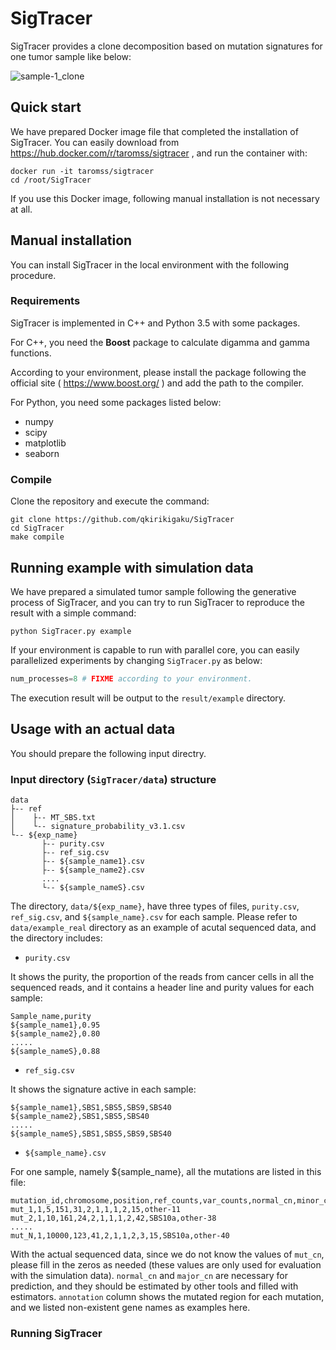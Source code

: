 # SigTracer

SigTracer provides a clone decomposition based on mutation signatures for one tumor sample like below:

![sample-1_clone](https://user-images.githubusercontent.com/26032572/111058359-73c12080-84d1-11eb-9b54-2bdeb1af945f.png)

## Quick start

We have prepared Docker image file that completed the installation of SigTracer.
You can easily download from https://hub.docker.com/r/taromss/sigtracer , and run the container with:

```
docker run -it taromss/sigtracer
cd /root/SigTracer
```

If you use this Docker image, following manual installation is not necessary at all.

## Manual installation

You can install SigTracer in the local environment with the following procedure.

### Requirements
SigTracer is implemented in C++ and Python 3.5 with some packages.

For C++, you need the **Boost** package to calculate digamma and gamma functions.
  
According to your environment, please install the package following the official site ( https://www.boost.org/ ) and add the path to the compiler.

For Python, you need some packages listed below:
* numpy
* scipy
* matplotlib
* seaborn

### Compile
Clone the repository and execute the command:
```
git clone https://github.com/qkirikigaku/SigTracer
cd SigTracer
make compile
```

## Running example with simulation data
We have prepared a simulated tumor sample following the generative process of SigTracer, and you can try to run SigTracer to reproduce the result with a simple command:

```
python SigTracer.py example
```

If your environment is capable to run with parallel core, you can easily parallelized experiments by changing `SigTracer.py` as below:

```python:SigTracer.py
num_processes=8 # FIXME according to your environment.
```

The execution result will be output to the `result/example` directory.

## Usage with an actual data

You should prepare the following input directry.

### Input directory (`SigTracer/data`) structure

```
data
├-- ref
│    ├-- MT_SBS.txt
│    └-- signature_probability_v3.1.csv
└-- ${exp_name}
       ├-- purity.csv
       ├-- ref_sig.csv
       ├-- ${sample_name1}.csv
       ├-- ${sample_name2}.csv
       ....
       └-- ${sample_nameS}.csv
```

The directory, `data/${exp_name}`, have three types of files, `purity.csv`, `ref_sig.csv`, and `${sample_name}.csv` for each sample.
Please refer to `data/example_real` directory as an example of acutal sequenced data, and the directory includes:

* `purity.csv`

It shows the purity, the proportion of the reads from cancer cells in all the sequenced reads, and it contains a header line and purity values for each sample:
```
Sample_name,purity
${sample_name1},0.95
${sample_name2},0.80
.....
${sample_nameS},0.88
```

* `ref_sig.csv`

It shows the signature active in each sample:
```
${sample_name1},SBS1,SBS5,SBS9,SBS40
${sample_name2},SBS1,SBS5,SBS40
.....
${sample_nameS},SBS1,SBS5,SBS9,SBS40
```

* `${sample_name}.csv`

For one sample, namely ${sample_name}, all the mutations are listed in this file:
```
mutation_id,chromosome,position,ref_counts,var_counts,normal_cn,minor_cn,mut_cn,major_cn,total_cn,trinucleotide,annotation
mut_1,1,5,151,31,2,1,1,1,2,15,other-11
mut_2,1,10,161,24,2,1,1,1,2,42,SBS10a,other-38
.....
mut_N,1,10000,123,41,2,1,1,2,3,15,SBS10a,other-40
```

With the actual sequenced data, since we do not know the values of `mut_cn`, please fill in the zeros as needed (these values are only used for evaluation with the simulation data).
`normal_cn` and `major_cn` are necessary for prediction, and they should be estimated by other tools and filled with estimators.
`annotation` column shows the mutated region for each mutation, and we listed non-existent gene names as examples here.

### Running SigTracer
